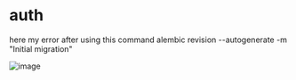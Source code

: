 # auth

here my error after using this command alembic revision --autogenerate -m "Initial migration"

 ![image](https://github.com/uhuddurmus/auth/assets/74601877/8997597b-6ee4-4c74-ac6d-97eecb4306f0)
